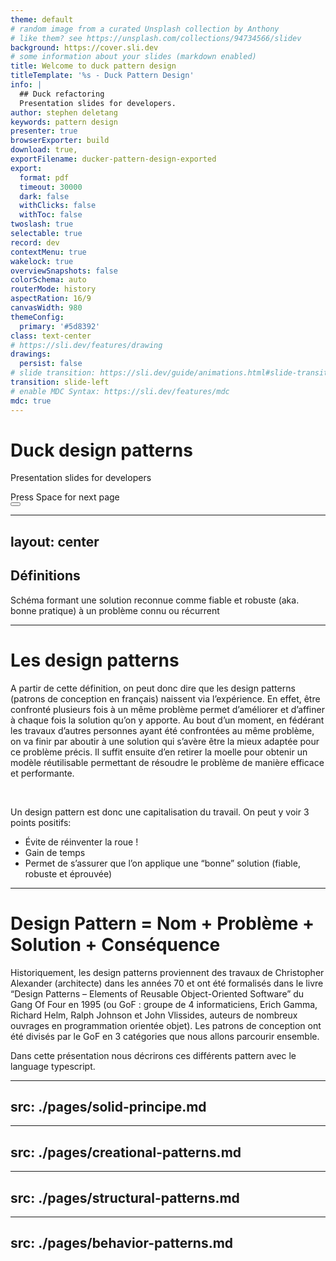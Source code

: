 ```yaml
---
theme: default
# random image from a curated Unsplash collection by Anthony
# like them? see https://unsplash.com/collections/94734566/slidev
background: https://cover.sli.dev
# some information about your slides (markdown enabled)
title: Welcome to duck pattern design
titleTemplate: '%s - Duck Pattern Design'
info: |
  ## Duck refactoring
  Presentation slides for developers.
author: stephen deletang
keywords: pattern design
presenter: true
browserExporter: build
download: true,
exportFilename: ducker-pattern-design-exported
export:
  format: pdf
  timeout: 30000
  dark: false
  withClicks: false
  withToc: false
twoslash: true
selectable: true
record: dev
contextMenu: true
wakelock: true
overviewSnapshots: false
colorSchema: auto
routerMode: history
aspectRation: 16/9
canvasWidth: 980
themeConfig:
  primary: '#5d8392'
class: text-center
# https://sli.dev/features/drawing
drawings:
  persist: false
# slide transition: https://sli.dev/guide/animations.html#slide-transitions
transition: slide-left
# enable MDC Syntax: https://sli.dev/features/mdc
mdc: true
---
```


# Duck design patterns

Presentation slides for developers

<div @click="$slidev.nav.next" class="mt-12 py-1" hover:bg="white op-10">
  Press Space for next page <carbon:arrow-right />
</div>

<div class="abs-br m-6 text-xl">
  <button @click="$slidev.nav.openInEditor()" title="Open in Editor" class="slidev-icon-btn">
    <carbon:edit />
  </button>
  <a href="https://github.com/stephen-shopopop/duck-pattern design" target="_blank" class="slidev-icon-btn">
    <carbon:logo-github />
  </a>
</div>

<!--
The last comment block of each slide will be treated as slide notes. It will be visible and editable in Presenter Mode along with the slide. [Read more in the docs](https://sli.dev/guide/syntax.html#notes)
-->

---
layout: center
---

## Définitions

Schéma formant une solution reconnue comme fiable et robuste (aka. bonne pratique) à un problème connu ou récurrent

---

# Les design patterns

A partir de cette définition, on peut donc dire que les design patterns (patrons de conception en français) naissent via l’expérience. En effet, être confronté plusieurs fois à un même problème permet d’améliorer et d’affiner à chaque fois la solution qu’on y apporte. Au bout d’un moment, en fédérant les travaux d’autres personnes ayant été confrontées au même problème, on va finir par aboutir à une solution qui s’avère être la mieux adaptée pour ce problème précis. Il suffit ensuite d’en retirer la moelle pour obtenir un modèle réutilisable permettant de résoudre le problème de manière efficace et performante.

<br>

Un design pattern est donc une capitalisation du travail. On peut y voir 3 points positifs:

- Évite de réinventer la roue !
- Gain de temps
- Permet de s’assurer que l’on applique une “bonne” solution (fiable, robuste et éprouvée)

---

# Design Pattern = Nom + Problème + Solution + Conséquence

Historiquement, les design patterns proviennent des travaux de Christopher Alexander (architecte) dans les années 70 et ont été formalisés dans le livre “Design Patterns – Elements of Reusable Object-Oriented Software” du Gang Of Four en 1995 (ou GoF : groupe de 4 informaticiens, Erich Gamma, Richard Helm, Ralph Johnson et John Vlissides, auteurs de nombreux ouvrages en programmation orientée objet). Les patrons de conception ont été divisés par le GoF en 3 catégories que nous allons parcourir ensemble.

Dans cette présentation nous décrirons ces différents pattern avec le language typescript.

---
src: ./pages/solid-principe.md
---

---
src: ./pages/creational-patterns.md
---

---
src: ./pages/structural-patterns.md
---

---
src: ./pages/behavior-patterns.md
---
